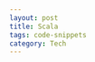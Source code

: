 ```yaml
---
layout: post
title: Scala 
tags: code-snippets 
category: Tech
---
```


<script src="https://gist.github.com/selimslab/e4c293e929b3ff9f533564e389079341.js"></script>